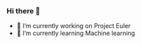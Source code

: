 ### Hi there 👋
- 🔭 I’m currently working on Project Euler
- 🌱 I’m currently learning Machine learning

